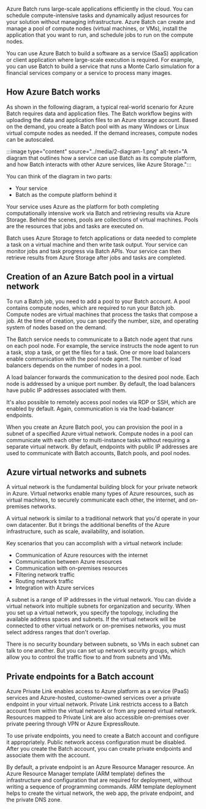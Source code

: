 Azure Batch runs large-scale applications efficiently in the cloud. You can schedule compute-intensive tasks and dynamically adjust resources for your solution without managing infrastructure. Azure Batch can create and manage a pool of compute nodes (virtual machines, or VMs), install the application that you want to run, and schedule jobs to run on the compute nodes.

You can use Azure Batch to build a software as a service (SaaS) application or client application where large-scale execution is required. For example, you can use Batch to build a service that runs a Monte Carlo simulation for a financial services company or a service to process many images.

## How Azure Batch works

As shown in the following diagram, a typical real-world scenario for Azure Batch requires data and application files. The Batch workflow begins with uploading the data and application files to an Azure storage account. Based on the demand, you create a Batch pool with as many Windows or Linux virtual compute nodes as needed. If the demand increases, compute nodes can be autoscaled.

:::image type="content" source="../media/2-diagram-1.png" alt-text="A diagram that outlines how a service can use Batch as its compute platform, and how Batch interacts with other Azure services, like Azure Storage.":::

You can think of the diagram in two parts: 

- Your service
- Batch as the compute platform behind it 

Your service uses Azure as the platform for both completing computationally intensive work via Batch and retrieving results via Azure Storage. Behind the scenes, pools are collections of virtual machines. Pools are the resources that jobs and tasks are executed on. 

Batch uses Azure Storage to fetch applications or data needed to complete a task on a virtual machine and then write task output. Your service can monitor jobs and task progress via Batch APIs. Your service can then retrieve results from Azure Storage after jobs and tasks are completed.

## Creation of an Azure Batch pool in a virtual network

To run a Batch job, you need to add a pool to your Batch account. A pool contains compute nodes, which are required to run your Batch job. Compute nodes are virtual machines that process the tasks that compose a job. At the time of creation, you can specify the number, size, and operating system of nodes based on the demand.

The Batch service needs to communicate to a Batch node agent that runs on each pool node. For example, the service instructs the node agent to run a task, stop a task, or get the files for a task. One or more load balancers enable communication with the pool node agent. The number of load balancers depends on the number of nodes in a pool. 

A load balancer forwards the communication to the desired pool node. Each node is addressed by a unique port number. By default, the load balancers have public IP addresses associated with them. 

It's also possible to remotely access pool nodes via RDP or SSH, which are enabled by default. Again, communication is via the load-balancer endpoints.

When you create an Azure Batch pool, you can provision the pool in a subnet of a specified Azure virtual network. Compute nodes in a pool can communicate with each other to multi-instance tasks without requiring a separate virtual network. By default, endpoints with public IP addresses are used to communicate with Batch accounts, Batch pools, and pool nodes.

## Azure virtual networks and subnets

A virtual network is the fundamental building block for your private network in Azure. Virtual networks enable many types of Azure resources, such as virtual machines, to securely communicate each other, the internet, and on-premises networks. 

A virtual network is similar to a traditional network that you'd operate in your own datacenter. But it brings the additional benefits of the Azure infrastructure, such as scale, availability, and isolation.

Key scenarios that you can accomplish with a virtual network include: 

- Communication of Azure resources with the internet
- Communication between Azure resources
- Communication with on-premises resources
- Filtering network traffic
- Routing network traffic
- Integration with Azure services

A subnet is a range of IP addresses in the virtual network. You can divide a virtual network into multiple subnets for organization and security. When you set up a virtual network, you specify the topology, including the available address spaces and subnets. If the virtual network will be connected to other virtual network or on-premises networks, you must select address ranges that don't overlap.

There is no security boundary between subnets, so VMs in each subnet can talk to one another. But you can set up network security groups, which allow you to control the traffic flow to and from subnets and VMs.

## Private endpoints for a Batch account

Azure Private Link enables access to Azure platform as a service (PaaS) services and Azure-hosted, customer-owned services over a private endpoint in your virtual network. Private Link restricts access to a Batch account from within the virtual network or from any peered virtual network. Resources mapped to Private Link are also accessible on-premises over private peering through VPN or Azure ExpressRoute.

To use private endpoints, you need to create a Batch account and configure it appropriately. Public network access configuration must be disabled. After you create the Batch account, you can create private endpoints and associate them with the account.

By default, a private endpoint is an Azure Resource Manager resource. An Azure Resource Manager template (ARM template) defines the infrastructure and configuration that are required for deployment, without writing a sequence of programming commands. ARM template deployment helps to create the virtual network, the web app, the private endpoint, and the private DNS zone.
